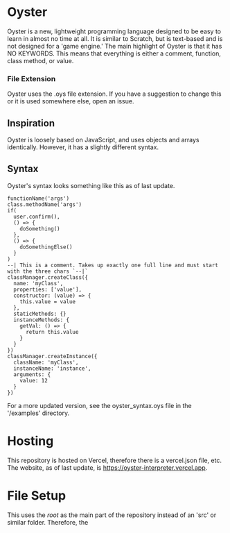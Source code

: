 # Oyster
Oyster is a new, lightweight programming language designed to be easy to learn in almost no time at all. It is similar to Scratch, but is text-based and is not designed for a 'game engine.'
The main highlight of Oyster is that it has NO KEYWORDS. This means that everything is either a comment, function, class method, or value.
### File Extension
Oyster uses the .oys file extension. If you have a suggestion to change this or it is used somewhere else, open an issue.
## Inspiration
Oyster is loosely based on JavaScript, and uses objects and arrays identically. However, it has a slightly different syntax.
## Syntax
Oyster's syntax looks something like this as of last update.
```oyster
functionName('args')
class.methodName('args')
if(
  user.confirm(),
  () => {
    doSomething()
  },
  () => {
    doSomethingElse()
  }
)
--| This is a comment. Takes up exactly one full line and must start with the three chars `--|`
classManager.createClass({
  name: 'myClass',
  properties: ['value'],
  constructor: (value) => {
    this.value = value
  },
  staticMethods: {}
  instanceMethods: {
    getVal: () => {
      return this.value
    }
  }
})
classManager.createInstance({
  className: 'myClass',
  instanceName: 'instance',
  arguments: {
    value: 12
  }
})
```
For a more updated version, see the oyster_syntax.oys file in the '/examples' directory.
# Hosting
This repository is hosted on Vercel, therefore there is a vercel.json file, etc.  
The website, as of last update, is <https://oyster-interpreter.vercel.app>.

# File Setup
This uses the _root_ as the main part of the repository instead of an 'src' or similar folder. Therefore, the
